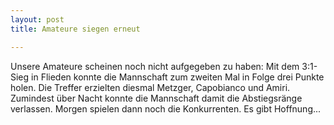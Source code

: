 ```yaml
---
layout: post
title: Amateure siegen erneut

---
```


Unsere Amateure scheinen noch nicht aufgegeben zu haben: Mit dem 3:1-Sieg in Flieden konnte die Mannschaft zum zweiten Mal in Folge drei Punkte holen. Die Treffer erzielten diesmal Metzger, Capobianco und Amiri. Zumindest über Nacht konnte die Mannschaft damit die Abstiegsränge verlassen. Morgen spielen dann noch die Konkurrenten. Es gibt Hoffnung...


